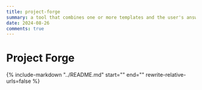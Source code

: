 ```yaml
---
title: project-forge
summary: a tool that combines one or more templates and the user's answers to questions to generate a code project
date: 2024-08-26
comments: true
---
```


# Project Forge

{% 
    include-markdown 
    "../README.md" 
    start="<!--start-->" 
    end="<!--end-->"
    rewrite-relative-urls=false
%}
